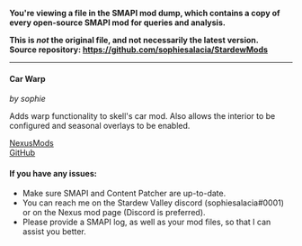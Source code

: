 **You're viewing a file in the SMAPI mod dump, which contains a copy of every open-source SMAPI mod
for queries and analysis.**

**This is _not_ the original file, and not necessarily the latest version.**  
**Source repository: https://github.com/sophiesalacia/StardewMods**

----


#### Car Warp
*by sophie*

Adds warp functionality to skell's car mod. Also allows the interior to be configured and seasonal overlays to be enabled.

[NexusMods](https://www.nexusmods.com/stardewvalley/mods/11102)  
[GitHub](https://github.com/sophiesalacia/StardewMods/tree/main/CarWarp)

#### If you have any issues:
* Make sure SMAPI and Content Patcher are up-to-date.
* You can reach me on the Stardew Valley discord (sophiesalacia#0001) or on the Nexus mod page (Discord is preferred).
* Please provide a SMAPI log, as well as your mod files, so that I can assist you better.
